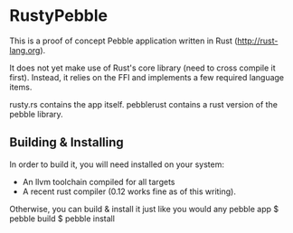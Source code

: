 RustyPebble
===========

This is a proof of concept Pebble application written in Rust (http://rust-lang.org).

It does not yet make use of Rust's core library (need to cross compile it first). Instead, it relies on the FFI and implements a few required language items.

rusty.rs contains the app itself. pebblerust contains a rust version of the pebble library.

Building & Installing
---------------------
In order to build it, you will need installed on your system:
* An llvm toolchain compiled for all targets
* A recent rust compiler (0.12 works fine as of this writing).

Otherwise, you can build & install it just like you would any pebble app
  $ pebble build
  $ pebble install

